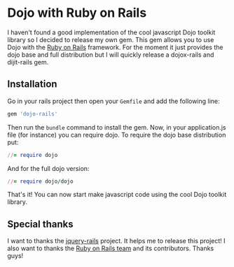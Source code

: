 # Dojo with Ruby on Rails

I haven't found a good implementation of the cool javascript Dojo toolkit library so I decided to release my own gem. This gem allows you to use Dojo with the [Ruby on Rails](http://github.com/rails/rails) framework. For the moment it just provides the dojo base and full distribution but I will quickly release a dojox-rails and dijit-rails gem.

## Installation

Go in your rails project then open your `Gemfile` and add the following line:

``` ruby
gem 'dojo-rails'
```

Then run the `bundle` command to install the gem. Now, in your application.js file (for instance) you can require dojo. To require the dojo base distribution put:

``` ruby
//= require dojo
```

And for the full dojo version:

``` ruby
//= require dojo/dojo
```

That's it! You can now start make javascript code using the cool Dojo toolkit library. 

## Special thanks

I want to thanks the [jquery-rails](http://github.com/rails/jquery-rails) project. It helps me to release this project!
I also want to thanks the [Ruby on Rails team](http://github.com/rails/) and its contributors. Thanks guys!